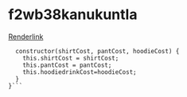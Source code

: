 # f2wb38kanukuntla

[Renderlink](https://f2wb38kanukuntla.onrender.com)

```class shopping {
  constructor(shirtCost, pantCost, hoodieCost) {
    this.shirtCost = shirtCost;
    this.pantCost = pantCost;
    this.hoodiedrinkCost=hoodieCost;
  }
}```

